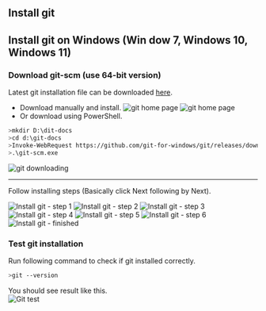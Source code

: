 ## Install git

## Install git on Windows (Win dow 7, Windows 10, Windows 11)

### Download git-scm (use 64-bit version)
Latest git installation file can be downloaded [here](https://git-scm.com/).  
* Download manually and install.
![git home page](images/download-git.png)
![git home page](images/download-git-2.png)
* Or download using PowerShell.  
```sh
>mkdir D:\dit-docs
>cd d:\git-docs
>Invoke-WebRequest https://github.com/git-for-windows/git/releases/download/v2.36.1.windows.1/Git-2.36.1-64-bit.exe -OutFile git-scm.exe
>.\git-scm.exe
```

![git downloading](images/git-downloading.png)    

---
Follow installing steps (Basically click Next following by Next).  

![Install git - step 1](images/git-install-s1.png)
![Install git - step 2](images/git-install-s2.png)
![Install git - step 3](images/git-install-s3.png)
![Install git - step 4](images/git-install-s4.png)
![Install git - step 5](images/git-install-s5.png)
![Install git - step 6](images/git-install-s6.png)
![Install git - finished](images/git-install-s7.png)

### Test git installation
Run following command to check if git installed correctly.  
```sh
>git --version
```

You should see result like this.  
![Git test](images/git-test.png)

